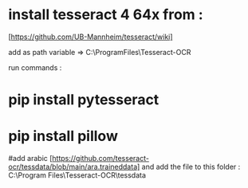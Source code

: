 # install tesseract 4 64x from :

[https://github.com/UB-Mannheim/tesseract/wiki]

add as path variable => C:\ProgramFiles\Tesseract-OCR

run commands :

# pip install pytesseract

# pip install pillow

#add arabic
[https://github.com/tesseract-ocr/tessdata/blob/main/ara.traineddata]
and add the file to this folder :
C:\Program Files\Tesseract-OCR\tessdata
